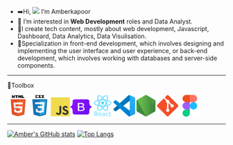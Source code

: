 - ➡️Hi, <img src ="https://raw.githubusercontent.com/MartinHeinz/MartinHeinz/master/wave.gif" width="30px"> I’m Amberkapoor
- 👀 I’m interested in **Web Development** roles and Data Analyst.
- 📜I create tech content, mostly about web development, Javascript, Dashboard, Data Analytics, Data Visulisation.
- 📓Specialization in front-end development, which involves designing and implementing the user interface and user experience, or back-end development, which involves working with databases and server-side components.
---

 🧰Toolbox
 
 <img src= "https://github.com/devicons/devicon/blob/master/icons/html5/html5-original-wordmark.svg" alt="HTML Logo" width="50" height="50"/><img src="https://github.com/devicons/devicon/blob/master/icons/css3/css3-original-wordmark.svg" alt="CSS Logo" width="50" height="50"/><img src="https://github.com/devicons/devicon/blob/master/icons/javascript/javascript-original.svg" alt="JavaScript Logo" width="45" height="45"/><img src= "https://github.com/devicons/devicon/blob/master/icons/bootstrap/bootstrap-original.svg" alt="Bootstrap Logo" width="50" height="45"/><img src="https://github.com/devicons/devicon/blob/master/icons/react/react-original-wordmark.svg" alt="React Logo" width="50" height="50"/><img src="https://github.com/devicons/devicon/blob/master/icons/vscode/vscode-original.svg" alt="Visual Studio Code Logo" width="50" height="50"/><img src="https://github.com/devicons/devicon/blob/master/icons/nodejs/nodejs-original.svg" alt="Nodejs Logo" width="50" height="50"/><img src="https://github.com/devicons/devicon/blob/master/icons/git/git-original.svg" alt="Git Logo" width="50" height="50"/><img src="https://github.com/devicons/devicon/blob/master/icons/figma/figma-original.svg" alt="Figma" width="50" height="50"/>
 
 ---
 
 [![Amber's GitHub stats](https://github-readme-stats.vercel.app/api?username=amberkapoor)](https://github.com/amberkapoor/github-readme-stats)       [![Top Langs](https://github-readme-stats.vercel.app/api/top-langs/?username=amberkapoor&layout=compact&hide=php,java)](https://github.com/amberkapoor/github-readme-stats)
<!---
Amberkapoor/Amberkapoor is a ✨ special ✨ repository because its `README.md` (this file) appears on your GitHub profile.
You can click the Preview link to take a look at your changes.
--->
